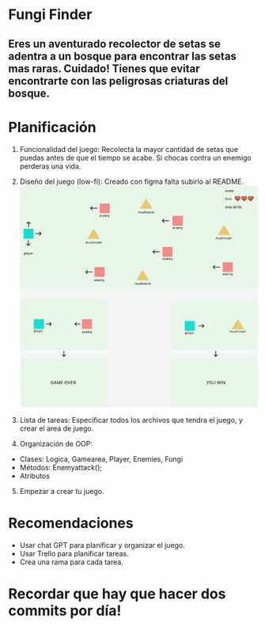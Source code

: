 # Fungi Finder 

## Eres un aventurado recolector de setas se adentra a un bosque para encontrar las setas mas raras. Cuidado! Tienes que evitar encontrarte con las peligrosas criaturas del bosque.

# Planificación 

1. Funcionalidad del juego: Recolecta la mayor cantidad de setas que puedas antes de que el tiempo se acabe. Si chocas contra un enemigo perderas una vida. 

2. Diseño del juego (low-fi): Creado con figma falta subirlo al README.
![low-fi desing](lowfi.png)

3. Lista de tareas:
Especificar todos los archivos que tendra el juego, y crear el area de juego. 

4. Organización de OOP:
- Clases: Logica, Gamearea, Player, Enemies, Fungi
- Métodos: Enemyattack();
- Atributos
5. Empezar a crear tu juego.

# Recomendaciones 
- Usar chat GPT para planificar y organizar el juego. 
- Usar Trello para planificar tareas.
- Crea una rama para cada tarea. 

# Recordar que hay que hacer dos commits por día!